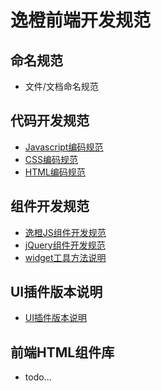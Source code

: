 # 逸橙前端开发规范

## 命名规范
- 文件/文档命名规范

## 代码开发规范
- [Javascript编码规范](https://github.com/ifchange/spec/blob/master/js-spec.md)
- [CSS编码规范](https://github.com/ifchange/spec/blob/master/css-spec.md)
- [HTML编码规范](https://github.com/ifchange/spec/blob/master/html-spec.md)

## 组件开发规范
- [逸橙JS组件开发规范](https://github.com/ifchange/spec/blob/master/js-widget-spec.md)
- [jQuery组件开发规范](https://github.com/ifchange/spec/blob/master/jquery-component-spec.md)
- [widget工具方法说明](https://github.com/ifchange/spec/blob/master/widget-doc.md)

## UI插件版本说明
- [UI插件版本说明](https://github.com/ifchange/spec/blob/master/widget-description.md)

## 前端HTML组件库
- todo...
